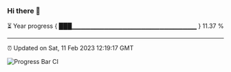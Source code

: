 ### Hi there 👋

⏳ Year progress { ███▁▁▁▁▁▁▁▁▁▁▁▁▁▁▁▁▁▁▁▁▁▁▁▁▁▁▁ } 11.37 %

---

⏰ Updated on Sat, 11 Feb 2023 12:19:17 GMT

![Progress Bar CI](https://github.com/liununu/liununu/workflows/Progress%20Bar%20CI/badge.svg)
